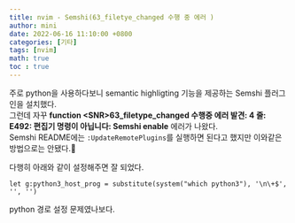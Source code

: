 ```yaml
---
title: nvim - Semshi(63_filetye_changed 수행 중 에러 )
author: mini
date: 2022-06-16 11:10:00 +0800
categories: [기타]
tags: [nvim]
math: true
toc : true
---
```


주로 python을 사용하다보니 semantic highligting 기능을 제공하는 Semshi 플러그인을 설치했다.  
그런데 자꾸 **function \<SNR\>63_filetype_changed 수행중 에러 발견: 4 줄: E492: 편집기 명령이 아닙니다: Semshi enable** 에러가 나왔다.  
Semshi README에는 `:UpdateRemotePlugins`를 실행하면 된다고 했지만 이와같은 방법으로는 안됐다.😬


다행히 아래와 같이 설정해주면 잘 되었다.   
```
let g:python3_host_prog = substitute(system("which python3"), '\n\+$', '', '')
```

python 경로 설정 문제였나보다.


